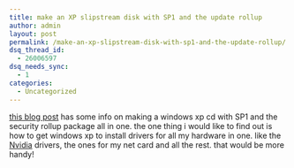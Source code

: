 ```yaml
---
title: make an XP slipstream disk with SP1 and the update rollup
author: admin
layout: post
permalink: /make-an-xp-slipstream-disk-with-sp1-and-the-update-rollup/
dsq_thread_id:
  - 26006597
dsq_needs_sync:
  - 1
categories:
  - Uncategorized
---
```

[this blog post][1] has some info on making a windows xp cd with SP1 and the security rollup package all in one. the one thing i would like to find out is how to get windows xp to install drivers for all my hardware in one. like the [Nvidia][2] drivers, the ones for my net card and all the rest. that would be more handy!

 [1]: http://weblogs.asp.net/bhouse/posts/32469.aspx
 [2]: http://www.nvidia.com